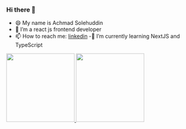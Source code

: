 ### Hi there 👋

- 😄 My name is Achmad Solehuddin 
- 🔭 I’m a react js frontend developer
- 📫 How to reach me: [linkedin](https://www.linkedin.com/in/achmad-solehuddin/)
-🌱 I’m currently learning NextJS and TypeScript

<p align="left">
<a href="https://github.com/achso13">
  <img height="180em" src="https://github-readme-stats-eight-theta.vercel.app/api?username=achso13&show_icons=true&theme=algolia&include_all_commits=true&count_private=true"/>
  <img height="180em" src="https://github-readme-stats-eight-theta.vercel.app/api/top-langs/?username=achso13&layout=compact&langs_count=8&theme=algolia"/>
</a>
</p>

<!--
**achso13/achso13** is a ✨ _special_ ✨ repository because its `README.md` (this file) appears on your GitHub profile.

Here are some ideas to get you started:

- 🔭 I’m currently working on ...
- 🌱 I’m currently learning ...
- 👯 I’m looking to collaborate on ...
- 🤔 I’m looking for help with ...
- 💬 Ask me about ...
- 📫 How to reach me: ...

- ⚡ Fun fact: ...
-->
